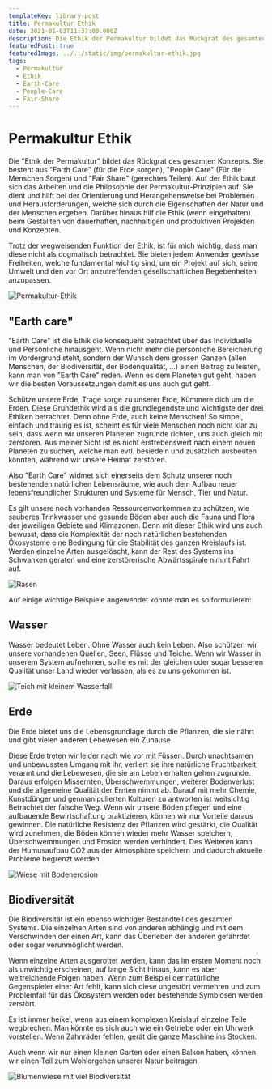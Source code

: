 ```yaml
---
templateKey: library-post
title: Permakultur Ethik
date: 2021-01-03T11:37:00.000Z
description: Die Ethik der Permakultur bildet das Rückgrat des gesamten  Konzepts. Sie besteht aus "Earth Care", "People Care" und "Fair Share".
featuredPost: true
featuredImage: ../../static/img/permakultur-ethik.jpg
tags:
  - Permakultur
  - Ethik
  - Earth-Care
  - People-Care
  - Fair-Share
---
```


# Permakultur Ethik

Die "Ethik der Permakultur" bildet das Rückgrat des gesamten Konzepts. Sie besteht aus "Earth Care" (für die Erde sorgen), "People Care" (Für die Menschen Sorgen) und "Fair Share" (gerechtes Teilen). Auf der Ethik baut sich das Arbeiten und die Philosophie der Permakultur-Prinzipien auf. Sie dient und hilft bei der Orientierung und Herangehensweise bei Problemen und Herausforderungen, welche sich durch die Eigenschaften der Natur und der Menschen ergeben. Darüber hinaus hilf die Ethik (wenn eingehalten) beim Gestallten von dauerhaften, nachhaltigen und produktiven Projekten und Konzepten.

Trotz der wegweisenden Funktion der Ethik, ist für mich wichtig, dass man diese nicht als dogmatisch betrachtet. Sie bieten jedem Anwender gewisse Freiheiten, welche fundamental wichtig sind, um ein Projekt auf sich, seine Umwelt und den vor Ort anzutreffenden gesellschaftlichen Begebenheiten anzupassen.

![Permakultur-Ethik](../../static/img/permakultur-ethik.jpg 'Permakultur-Ethik')

## "Earth care"

"Earth Care" ist die Ethik die konsequent betrachtet über das Individuelle und Persönliche hinausgeht. Wenn nicht mehr die persönliche Bereicherung im Vordergrund steht, sondern der Wunsch dem grossen Ganzen (allen Menschen, der Biodiversität, der Bodenqualität, …) einen Beitrag zu leisten, kann man von "Earth Care" reden. Wenn es dem Planeten gut geht, haben wir die besten Voraussetzungen damit es uns auch gut geht.

Schütze unsere Erde, Trage sorge zu unserer Erde, Kümmere dich um die Erden. Diese Grundethik wird als die grundlegendste und wichtigste der drei Ethiken betrachtet. Denn ohne Erde, auch keine Menschen! So simpel, einfach und traurig es ist, scheint es für viele Menschen noch nicht klar zu sein, dass wenn wir unseren Planeten zugrunde richten, uns auch gleich mit zerstören. Aus meiner Sicht ist es nicht erstrebenswert nach einem neuen Planeten zu suchen, welche man evtl. besiedeln und zusätzlich ausbeuten könnten, während wir unsere Heimat zerstören.

Also "Earth Care" widmet sich einerseits dem Schutz unserer noch bestehenden natürlichen Lebensräume, wie auch dem Aufbau neuer lebensfreundlicher Strukturen und Systeme für Mensch, Tier und Natur.

Es gilt unsere noch vorhanden Ressourcenvorkommen zu schützen, wie sauberes Trinkwasser und gesunde Böden aber auch die Fauna und Flora der jeweiligen Gebiete und Klimazonen. Denn mit dieser Ethik wird uns auch bewusst, dass die Komplexität der noch natürlichen bestehenden Ökosysteme eine Bedingung für die Stabilität des ganzen Kreislaufs ist. Werden einzelne Arten ausgelöscht, kann der Rest des Systems ins Schwanken geraten und eine zerstörerische Abwärtsspirale nimmt Fahrt auf.

![Rasen](../../static/img/Rasen.jpg 'Rasen')

Auf einige wichtige Beispiele angewendet könnte man es so formulieren:

## Wasser

Wasser bedeutet Leben. Ohne Wasser auch kein Leben. Also schützen wir unsere vorhandenen Quellen, Seen, Flüsse und Teiche. Wenn wir Wasser in unserem System aufnehmen, sollte es mit der gleichen oder sogar besseren Qualität unser Land wieder verlassen, als es zu uns gekommen ist.

![Teich mit kleinem Wasserfall](../../static/img/teich.jpg 'Teich')

## Erde

Die Erde bietet uns die Lebensgrundlage durch die Pflanzen, die sie nährt und gibt vielen anderen Lebewesen ein Zuhause.

Diese Erde treten wir leider nach wie vor mit Füssen. Durch unachtsamen und unbewussten Umgang mit ihr, verliert sie ihre natürliche Fruchtbarkeit, verarmt und die Lebewesen, die sie am Leben erhalten gehen zugrunde. Daraus erfolgen Missernten, Überschwemmungen, weiterer Bodenverlust und die allgemeine Qualität der Ernten nimmt ab. Darauf mit mehr Chemie, Kunstdünger und genmanipulierten Kulturen zu antworten ist weitsichtig Betrachtet der falsche Weg. Wenn wir unsere Böden pflegen und eine aufbauende Bewirtschaftung praktizieren, können wir nur Vorteile daraus gewinnen. Die natürliche Resistenz der Pflanzen wird gestärkt, die Qualität wird zunehmen, die Böden können wieder mehr Wasser speichern, Überschwemmungen und Erosion werden verhindert. Des Weiteren kann der Humusaufbau CO2 aus der Atmosphäre speichern und dadurch aktuelle Probleme begrenzt werden.

![Wiese mit Bodenerosion](../../static/img/bodenerosion.jpg 'Bodenerosion')

## Biodiversität

Die Biodiversität ist ein ebenso wichtiger Bestandteil des gesamten Systems. Die einzelnen Arten sind von anderen abhängig und mit dem Verschwinden der einen Art, kann das Überleben der anderen gefährdet oder sogar verunmöglicht werden.

Wenn einzelne Arten ausgerottet werden, kann das im ersten Moment noch als unwichtig erscheinen, auf lange Sicht hinaus, kann es aber weitreichende Folgen haben. Wenn zum Beispiel der natürliche Gegenspieler einer Art fehlt, kann sich diese ungestört vermehren und zum Problemfall für das Ökosystem werden oder bestehende Symbiosen werden zerstört.

Es ist immer heikel, wenn aus einem komplexen Kreislauf einzelne Teile wegbrechen. Man könnte es sich auch wie ein Getriebe oder ein Uhrwerk vorstellen. Wenn Zahnräder fehlen, gerät die ganze Maschine ins Stocken.

Auch wenn wir nur einen kleinen Garten oder einen Balkon haben, können wir einen Teil zum Wohlergehen unserer Natur beitragen.

![Blumenwiese mit viel Biodiversität](../../static/img/blumenwiese.jpg 'Blumenwiese mit viel Biodiversität')
